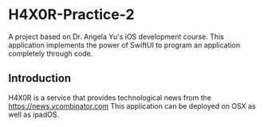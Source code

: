 # H4X0R-Practice-2

A project based on Dr. Angela Yu's iOS development course. This application implements the power of SwiftUI to program an application completely through code.

## Introduction

H4X0R is a service that provides technological news from the https://news.ycombinator.com
This application can be deployed on OSX as well as ipadOS.




